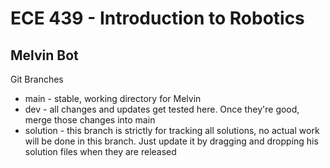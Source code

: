 # ECE 439 - Introduction to Robotics
##  Melvin Bot

Git Branches
- main - stable, working directory for Melvin
- dev - all changes and updates get tested here. Once they're good, merge those changes into main
- solution - this branch is strictly for tracking all solutions, no actual work will be done in this branch. Just update it by dragging and dropping his solution files when they are released

